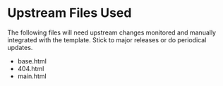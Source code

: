 # Upstream Files Used

The following files will need upstream changes monitored and manually integrated with the template. Stick to major releases or do periodical updates.

- base.html
- 404.html
- main.html
